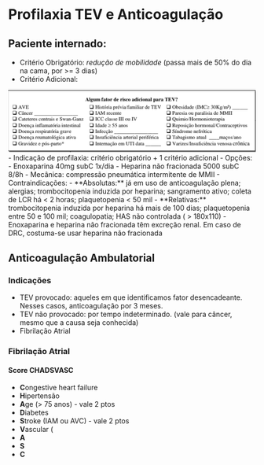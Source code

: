 # Profilaxia TEV e Anticoagulação

## Paciente internado:
- Critério Obrigatório: *redução de mobilidade* (passa mais de 50% do dia na cama, por >= 3 dias)
- Critério Adicional:
<img src="https://raw.githubusercontent.com/rafaelgmdelia/rafaelgmdelia.github.io/main/docs/CM/Anticoagula%C3%A7%C3%A3o/criteriosAdd.PNG">
- Indicação de profilaxia: critério obrigatório + 1 critério adicional
- Opções:
	- Enoxaparina 40mg subC 1x/dia
	- Heparina não fracionada 5000 subC 8/8h
	- Mecânica: compressão pneumática intermitente de MMII
- Contraindicações:
	- **Absolutas:** já em uso de anticoagulação plena; alergias; trombocitopenia induzida por heparina; sangramento ativo; coleta de LCR há < 2 horas; plaquetopenia < 50 mil
	- **Relativas:** trombocitopenia induzida por heparina há mais de 100 dias; plaquetopenia entre 50 e 100 mil; coagulopatia; HAS não controlada ( > 180x110)
	- Enoxaparina e heparina não fracionada têm excreção renal. Em caso de DRC, costuma-se usar heparina não fracionada

## Anticoagulação Ambulatorial
### Indicações
- TEV provocado: aqueles em que identificamos fator desencadeante. Nesses casos, anticoagulação por 3 meses.
- TEV não provocado: por tempo indeterminado. (vale para câncer, mesmo que a causa seja conhecida)
- Fibrilação Atrial

### Fibrilação Atrial
#### Score CHADSVASC
- **C**ongestive heart failure
- **H**ipertensão
- **A**ge (> 75 anos) - vale 2 ptos
- **D**iabetes
- **S**troke (IAM ou AVC) - vale 2 ptos
- **V**ascular (
- **A**
- **S**
- **C**
<!--stackedit_data:
eyJoaXN0b3J5IjpbLTY1MDY5MDE0Niw5NDkzNDkyNjldfQ==
-->